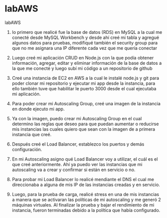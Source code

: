 # labAWS
labAWS

1. lo primero que realicé fue la base de datos (RDS) en MySQL a la cual me conecté desde MySQL Workbench y desde ahí creé mi tabla y agregué algunos datos para pruebas, modifiqué también el security group para que no me asignara una IP diferente cada vez que me quería conectar

2. Luego creé mi aplicación CRUD en Node.js con la que podía obtener información, agregar, editar y eliminar información de la base de datos a la que me conecté y luego subí mi código a un repositorio de github

3. Creé una instancia de EC2 en AWS a la cual le instalé node.js y git para poder clonar mi repositorio y ejecutar mi app desde la instancia, para ello también tuve que habilitar le puerto 3000 desde el cual ejecutaba mi aplicación.

4. Para poder crear mi Autoscaling Group, creé una imagen de la instancia en donde ejecuto mi app.

5. Ya con la imagen, puedo crear mi Autoscaling Group en el cual determino las reglas que deseo para que puedan aumentar o reducirse mis instancias las cuales quiero que sean con la imagen de a primera instancia que creé.

6. Después creé el Load Balancer, establezco los puertos y demás configuración.

7. En mi Autoscaling asigno qué Load Balancer voy a utilizar, el cuál es el que creé anteriormente. Ahí ya puedo ver las instancias que mi autoscaling va a crear y confirmar si están en servicio o no.

8. Para probar mi Load Balancer lo realicé mendiante el DNS el cual me direccionaba a alguna de mis IP de las instancias creadas y en servicio.

9. Luego, para la prueba de carga, realicé stress en una de mis instancias a manera que se activaran las políticas de mi autoscaling y me generó 2 máquinas virtuales. Al finalizar la prueba y bajar el rendimiento de mi instancia, fueron terminadas debido a la política que había configurado.
